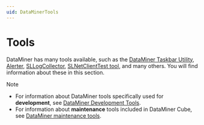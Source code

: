 ```yaml
---
uid: DataMinerTools
---
```


# Tools

DataMiner has many tools available, such as the [DataMiner Taskbar Utility](xref:DataMiner_Taskbar_Utility), [Alerter](xref:Alerter), [SLLogCollector](xref:SLLogCollector), [SLNetClientTest tool](xref:SLNetClientTest_tool), and many others. You will find information about these in this section.

> [!NOTE]
>
> - For information about DataMiner tools specifically used for **development**, see [DataMiner Development Tools](xref:TOOLS).
> - For information about **maintenance** tools included in DataMiner Cube, see [DataMiner maintenance tools](xref:Cleaning_up_unused_files_on_a_DMA).
